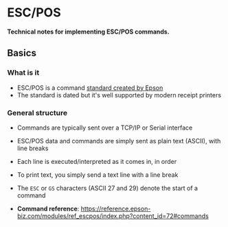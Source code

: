 ﻿# ESC/POS 
**Technical notes for implementing ESC/POS commands.**

## Basics

### What is it
- ESC/POS is a command [standard created by Epson](https://reference.epson-biz.com/modules/ref_escpos/index.php)
- The standard is dated but it's well supported by modern receipt printers

### General structure
- Commands are typically sent over a TCP/IP or Serial interface
- ESC/POS data and commands are simply sent as plain text (ASCII), with line breaks
- Each line is executed/interpreted as it comes in, in order


- To print text, you simply send a text line with a line break
- The `ESC` or `GS` characters (ASCII 27 and 29) denote the start of a command


- **Command reference**: https://reference.epson-biz.com/modules/ref_escpos/index.php?content_id=72#commands
